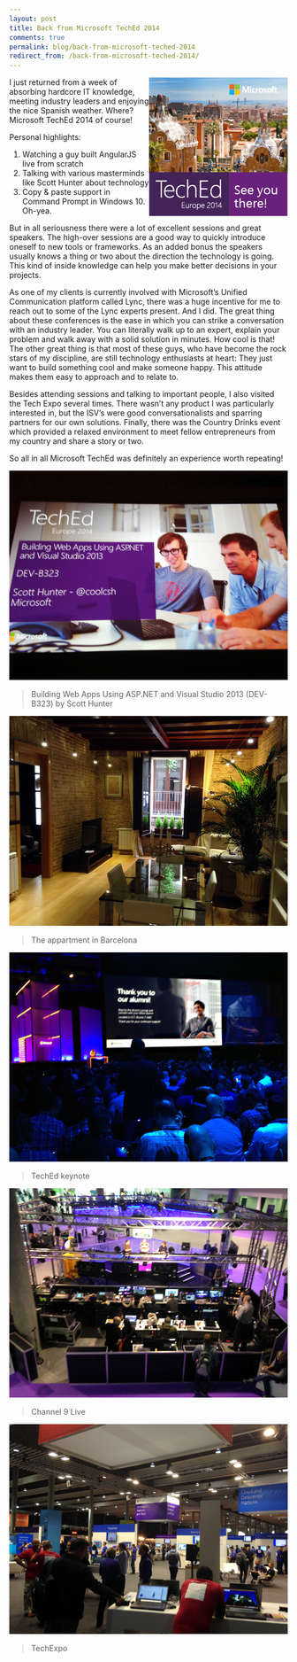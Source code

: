 ```yaml
---
layout: post
title: Back from Microsoft TechEd 2014
comments: true
permalink: blog/back-from-microsoft-teched-2014
redirect_from: /back-from-microsoft-teched-2014/
---
```


<img style="float: right" src="/assets/03-11-2014-teched6.png">
I just returned from a week of absorbing hardcore IT knowledge, meeting industry leaders and enjoying the nice Spanish weather. Where? Microsoft TechEd 2014 of course!

Personal highlights:

1. Watching a guy built AngularJS live from scratch
2. Talking with various masterminds like Scott Hunter about technology
3. Copy & paste support in Command Prompt in Windows 10. Oh-yea.

But in all seriousness there were a lot of excellent sessions and great speakers. The high-over sessions are a good way to quickly introduce oneself to new tools or frameworks. As an added bonus the speakers usually knows a thing or two about the direction the technology is going. This kind of inside knowledge can help you make better decisions in your projects.

As one of my clients is currently involved with Microsoft’s Unified Communication platform called Lync, there was a huge incentive for me to reach out to some of the Lync experts present. And I did. The great thing about these conferences is the ease in which you can strike a conversation with an industry leader. You can literally walk up to an expert, explain your problem and walk away with a solid solution in minutes. How cool is that! The other great thing is that most of these guys, who have become the rock stars of my discipline, are still technology enthusiasts at heart: They just want to build something cool and make someone happy. This attitude makes them easy to approach and to relate to.

Besides attending sessions and talking to important people, I also visited the Tech Expo several times. There wasn’t any product I was particularly interested in, but the ISV’s were good conversationalists and sparring partners for our own solutions. Finally, there was the Country Drinks event which provided a relaxed environment to meet fellow entrepreneurs from my country and share a story or two. 

So all in all Microsoft TechEd was definitely an experience worth repeating!

![Building Web Apps Using ASP.NET and Visual Studio 2013 (DEV-B323) by Scott Hunter](/assets/03-11-2014-teched1.jpg)
> Building Web Apps Using ASP.NET and Visual Studio 2013 (DEV-B323) by Scott Hunter

![The appartment in Barcelona](/assets/03-11-2014-teched2.jpg)
> The appartment in Barcelona

![TechEd Key Note](/assets/03-11-2014-teched3.jpg)
> TechEd keynote

![Channel 9 Live](/assets/03-11-2014-teched4.jpg)
> Channel 9 Live

![TechExpo](/assets/03-11-2014-teched5.jpg)
> TechExpo